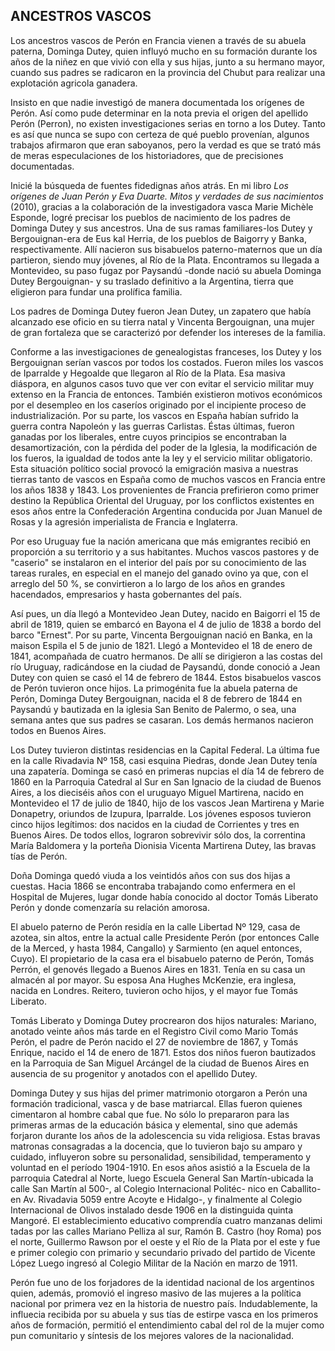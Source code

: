 ## ANCESTROS VASCOS

Los ancestros vascos de Perón en Francia vienen a través de su abuela paterna, Dominga Dutey, quien influyó mucho en su formación durante los años de la niñez en que vivió con ella y sus hijas, junto a su hermano mayor, cuando sus padres se radicaron en la provincia del Chubut para realizar una explotación agricola ganadera.

Insisto en que nadie investigó de manera documentada los orígenes de Perón. Así como pude determinar en la nota previa el origen del apellido Perón (Perron), no existen investigaciones serias en torno a los Dutey. 
Tanto es así que nunca se supo con certeza de qué pueblo provenían, algunos trabajos afirmaron que eran saboyanos, pero la verdad es que se trató más de meras especulaciones de los historiadores, que de precisiones documentadas.

Inicié la búsqueda de fuentes fidedignas años atrás. 
En mi libro _Los orígenes de Juan Perón y Eva Duarte. Mitos y verdades de sus nacimientos_ (2010), gracias a la colaboración de la investigadora vasca Marie Michèle Esponde, logré precisar los pueblos de nacimiento de los padres de Dominga Dutey y sus ancestros. 
Una de sus ramas familiares-los Dutey y Bergouignan-era de Eus kal Herria, de los pueblos de Baigorry y Banka, respectivamente. 
Allí nacieron sus bisabuelos paterno-maternos que un día partieron, siendo muy jóvenes, al Río de la Plata. 
Encontramos su llegada a Montevideo, su paso fugaz por Paysandú -donde nació su abuela Dominga Dutey Bergouignan- y su traslado definitivo a la Argentina, tierra que eligieron para fundar una prolífica familia.

Los padres de Dominga Dutey fueron Jean Dutey, un zapatero que había alcanzado ese oficio en su tierra natal y Vincenta Bergouignan, una mujer de gran fortaleza que se caracterizó por defender los intereses de la familia.

Conforme a las investigaciones de genealogistas franceses, los Dutey y los Bergouignan serían vascos por todos los costados. Fueron miles los vascos de Iparralde y Hegoalde que llegaron al Río de la Plata. 
Esa masiva diáspora, en algunos casos tuvo que ver con evitar el servicio militar muy extenso en la Francia de entonces. 
También existieron motivos económicos por el desempleo en los caseríos originado por el incipiente proceso de industrialización. 
Por su parte, los vascos en España habían sufrido la guerra contra Napoleón y las guerras Carlistas. 
Éstas últimas, fueron ganadas por los liberales, entre cuyos principios se encontraban la desamortización, con la pérdida del poder de la Iglesia, la modificación de los fueros, la igualdad de todos ante la ley y el servicio militar obligatorio. 
Esta situación político social provocó la emigración masiva a nuestras tierras tanto de vascos en España como de muchos vascos en Francia entre los años 1838 y 1843. 
Los provenientes de Francia prefirieron como primer destino la República Oriental del Uruguay, por los conflictos existentes en esos años entre la Confederación Argentina conducida por Juan Manuel de Rosas y la agresión imperialista de Francia e Inglaterra.

Por eso Uruguay fue la nación americana que más emigrantes recibió en proporción a su territorio y a sus habitantes. 
Muchos vascos pastores y de "caserio" se instalaron en el interior del país por su conocimiento de las tareas rurales, en especial en el manejo del ganado ovino ya que, con el arreglo del 50 %, se convirtieron a lo largo de los años en grandes hacendados, empresarios y hasta gobernantes del país.

Así pues, un día llegó a Montevideo Jean Dutey, nacido en Baigorri el 15 de abril de 1819, quien se embarcó en Bayona el 4 de julio de 1838 a bordo del barco "Ernest". 
Por su parte, Vincenta Bergouignan nació en Banka, en la maison Espila el 5 de junio de 1821. 
Llegó a Montevideo el 18 de enero de 1841, acompañada de cuatro hermanos. 
De allí se dirigieron a las costas del río Uruguay, radicándose en la ciudad de Paysandú, donde conoció a Jean Dutey con quien se casó el 14 de febrero de 1844. 
Estos bisabuelos vascos de Perón tuvieron once hijos. 
La primogénita fue la abuela paterna de Perón, Dominga Dutey Bergouignan, nacida el 8 de febrero de 1844 en Paysandú y bautizada en la iglesia San Benito de Palermo, o sea, una semana antes que sus padres se casaran. 
Los demás hermanos nacieron todos en Buenos Aires.

Los Dutey tuvieron distintas residencias en la Capital Federal. 
La última fue en la calle Rivadavia Nº 158, casi esquina Piedras, donde Jean Dutey tenía una zapatería. 
Dominga se casó en primeras nupcias el día 14 de febrero de 1860 en la Parroquia Catedral al Sur en San Ignacio de la ciudad de Buenos Aires, a los dieciséis años con el uruguayo Miguel Martirena, nacido en Montevideo el 17 de julio de 1840, hijo de los vascos Jean Martirena y Marie Donapetry, oriundos de Izupura, Iparralde. 
Los jóvenes esposos tuvieron cinco hijos legítimos: 
dos nacidos en la ciudad de Corrientes y tres en Buenos Aires. 
De todos ellos, lograron sobrevivir sólo dos, la correntina María Baldomera y la porteña Dionisia Vicenta Martirena Dutey, las bravas tías de Perón.

Doña Dominga quedó viuda a los veintidós años con sus dos hijas a cuestas. 
Hacia 1866 se encontraba trabajando como enfermera en el Hospital de Mujeres, lugar donde había conocido al doctor Tomás Liberato Perón y donde comenzaría su relación amorosa.

El abuelo paterno de Perón residía en la calle Libertad Nº 129, casa de azotea, sin altos, entre la actual calle Presidente Perón (por entonces Calle de la Merced, y hasta 1984, Cangallo) y Sarmiento (en aquel entonces, Cuyo). 
El propietario de la casa era el bisabuelo paterno de Perón, Tomás Perrón, el genovés llegado a Buenos Aires en 1831. 
Tenía en su casa un almacén al por mayor. 
Su esposa Ana Hughes McKenzie, era inglesa, nacida en Londres. 
Reitero, tuvieron ocho hijos, y el mayor fue Tomás Liberato.

Tomás Liberato y Dominga Dutey procrearon dos hijos naturales: 
Mariano, anotado veinte años más tarde en el Registro Civil como Mario Tomás Perón, el padre de Perón nacido el 27 de noviembre de 1867, y Tomás Enrique, nacido el 14 de enero de 1871. 
Estos dos niños fueron bautizados en la Parroquia de San Miguel Arcángel de la ciudad de Buenos Aires en ausencia de su progenitor y anotados con el apellido Dutey.

Dominga Dutey y sus hijas del primer matrimonio otorgaron a Perón una formación tradicional, vasca y de base matriarcal. 
Ellas fueron quienes cimentaron al hombre cabal que fue. 
No sólo lo prepararon para las primeras armas de la educación básica y elemental, sino que además forjaron durante los años de la adolescencia su vida religiosa. 
Estas bravas matronas consagradas a la docencia, que lo tuvieron bajo su amparo y cuidado, influyeron sobre su personalidad, sensibilidad, temperamento y voluntad en el período 1904-1910. 
En esos años asistió a la Escuela de la parroquia Catedral al Norte, luego Escuela General San Martín-ubicada la calle San Martín al 500-, al Colegio Internacional Politéc- nico en Caballito-en Av. Rivadavia 5059 entre Acoyte e Hidalgo-, y finalmente al Colegio Internacional de Olivos instalado desde 1906 en la distinguida quinta Mangoré. 
El establecimiento educativo comprendía cuatro manzanas delimi tadas por las calles Mariano Pelliza al sur, Ramón B. Castro (hoy Roma) pos el norte, Guillermo Rawson por el oeste y el Río de la Plata por el este y fue e primer colegio con primario y secundario privado del partido de Vicente López Luego ingresó al Colegio Militar de la Nación en marzo de 1911.

Perón fue uno de los forjadores de la identidad nacional de los argentinos quien, además, promovió el ingreso masivo de las mujeres a la política nacional por primera vez en la historia de nuestro país. 
Indudablemente, la influecia recibida por su abuela y sus tías de estirpe vasca en los primeros años de formación, permitió el entendimiento cabal del rol de la mujer como pun comunitario y síntesis de los mejores valores de la nacionalidad.

